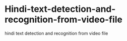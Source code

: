 # Hindi-text-detection-and-recognition-from-video-file
hindi text detection and recognition from video file
